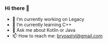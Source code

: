 ### Hi there 👋

- 🔭 I’m currently working on Legacy
- 🌱 I’m currently learning C++
- 💬 Ask me about Kotlin or Java
- 📫 How to reach me: bryoastyl@gmail.com
